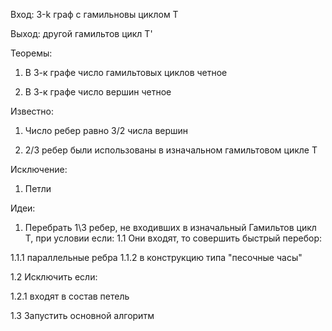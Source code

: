 Вход: 3-k граф с гамильновы циклом T

Выход: другой гамильтов цикл T'

Теоремы:

1. В 3-к графе число гамильтовых циклов четное

2. В 3-к графе число вершин четное

Известно:

1. Число ребер равно  3/2 числа вершин

2. 2/3 ребер были использованы в изначальном гамильтовом цикле T

Исключение:

1. Петли

Идеи:
  
  1. Перебрать 1\3 ребер, не входивших в изначальный Гамильтов цикл Т, при условии если:
  1.1 Они входят, то совершить быстрый перебор:

1.1.1 параллельные ребра
1.1.2 в конструкцию типа "песочные часы"

1.2 Исключить если:

1.2.1 входят в состав петель

1.3 Запустить основной алгоритм

